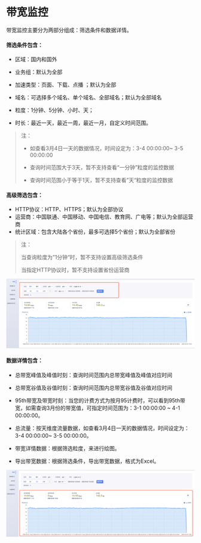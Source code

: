 # 带宽监控

带宽监控主要分为两部分组成：筛选条件和数据详情。

#### 筛选条件包含：

* 区域：国内和国外

* 业务组：默认为全部

* 加速类型：页面、下载、点播 ；默认为全部

* 域名：可选择多个域名、单个域名、全部域名；默认为全部域名

* 粒度：1分钟、5分钟、小时、天；

* 时长：最近一天，最近一周，最近一月，自定义时间范围。

>注：
>
>* 如查看3月4日一天的数据情况，时间设定为：3-4 00:00:00~ 3-5 00:00:00
>
>* 查询时间范围大于3天，暂不支持查看“一分钟”粒度的监控数据
>* 查询时间范围小于等于1天，暂不支持查看”天“粒度的监控数据



#### 高级筛选包含：

* HTTP协议：HTTP、HTTPS；默认为全部协议
* 运营商：中国联通、中国移动、中国电信、教育网、广电等；默认为全部运营商
* 统计区域：包含大陆各个省份，最多可选择5个省份；默认为全部省份 

>注：
>
>当查询粒度为”1分钟“时，暂不支持设置高级筛选条件
>
>当指定HTTP协议时，暂不支持设置省份运营商

![image-20200325105115246](../images/image-20200325105115246.png)

#### 数据详情包含：

* 总带宽峰值及峰值时刻：查询时间范围内总带宽峰值及峰值对应时间

* 总带宽谷值及谷值时刻：查询时间范围内总带宽谷值及谷值对应时间

* 95th带宽及带宽时刻：当您的计费方式为按月95计费时，可以看到95th带宽，如需查询3月份的带宽值，可指定时间范围为：3-1 00:00:00 ~  4-1 00:00:00。

* 总流量：按天维度流量数据，如查看3月4日一天的数据情况，时间设定为：3-4 00:00:00~ 3-5 00:00:00。

* 带宽详情数据：根据筛选粒度，来进行绘图。

* 导出带宽数据：根据筛选条件，导出带宽数据，格式为Excel。

![image-20200325105140125](../images/image-20200325105140125.png)